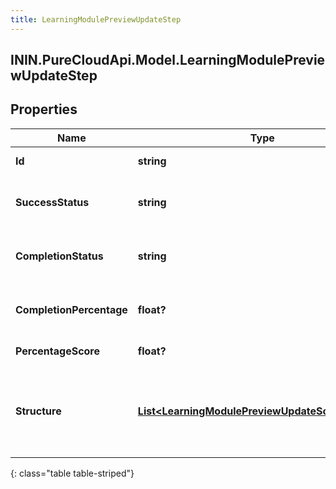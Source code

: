 ```yaml
---
title: LearningModulePreviewUpdateStep
---
```

## ININ.PureCloudApi.Model.LearningModulePreviewUpdateStep

## Properties

|Name | Type | Description | Notes|
|------------ | ------------- | ------------- | -------------|
| **Id** | **string** | The id of the step | [optional] |
| **SuccessStatus** | **string** | The success status of the step | [optional] |
| **CompletionStatus** | **string** | The completion status of the step | [optional] |
| **CompletionPercentage** | **float?** | The completion percentage of the step | [optional] |
| **PercentageScore** | **float?** | Percentage Score | [optional] |
| **Structure** | [**List&lt;LearningModulePreviewUpdateScoStructure&gt;**](LearningModulePreviewUpdateScoStructure.html) | The structure for any SCO associated with this step | [optional] |
{: class="table table-striped"}


